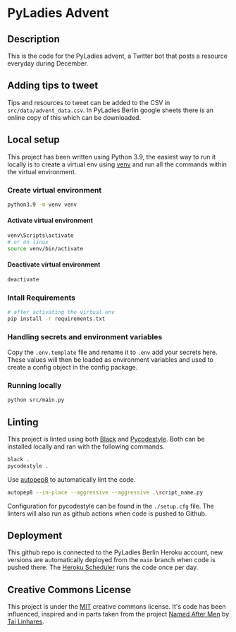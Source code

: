 # PyLadies Advent

## Description

This is the code for the PyLadies advent, a Twitter bot that posts a resource everyday during December.

## Adding tips to tweet

Tips and resources to tweet can be added to the CSV in `src/data/advent_data.csv`. In PyLadies Berlin google sheets there is an online copy of this which can be downloaded.

## Local setup

This project has been written using Python 3.9, the easiest way to run it locally is to create a virtual env using [venv](https://docs.python.org/3/library/venv.html) and run all the commands within the virtual environment.

### Create virtual environment

```sh
python3.9 -m venv venv
```

#### Activate virtual environment

```sh
venv\Scripts\activate
# or on linux
source venv/bin/activate
```

#### Deactivate virtual environment

```sh
deactivate
```

### Intall Requirements

```sh
# after activating the virtual env
pip install -r requirements.txt
```

### Handling secrets and environment variables

Copy the `.env.template` file and rename it to `.env` add your secrets here. These values will then be loaded as environment variables and used to create a config object in the config package.

### Running locally

```sh
python src/main.py
```

## Linting

This project is linted using both [Black](https://pypi.org/project/black/) and [Pycodestyle](https://pypi.org/project/pycodestyle/). Both can be installed locally and ran with the following commands.

```sh
black .
pycodestyle .
```

Use [autopep8](https://pypi.org/project/autopep8/) to automatically lint the code.

```sh
autopep8 --in-place --aggressive --aggressive .\script_name.py
```

Configuration for pycodestyle can be found in the `./setup.cfg` file. The linters will also run as github actions when code is pushed to Github.

## Deployment

This github repo is connected to the PyLadies Berlin Heroku account, new versions are automatically deployed from the `main` branch when code is pushed there. The [Heroku Scheduler](https://devcenter.heroku.com/articles/scheduler) runs the code once per day.

## Creative Commons License
This project is under the [MIT](./LINCENSE) creative commons license. It's code has been influenced, inspired and in parts taken from the project [Named After Men](https://github.com/TaiLinhares/named-after-men) by [Tai Linhares](https://github.com/TaiLinhares).